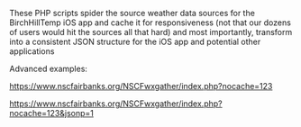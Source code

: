 These PHP scripts spider the source weather data sources for the BirchHillTemp iOS app and cache it for responsiveness (not that our dozens of users would hit the sources all that hard) and most importantly, transform into a consistent JSON structure for the iOS app and potential other applications


Advanced examples:

https://www.nscfairbanks.org/NSCFwxgather/index.php?nocache=123

https://www.nscfairbanks.org/NSCFwxgather/index.php?nocache=123&jsonp=1
